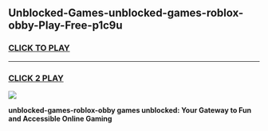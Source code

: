 
## Unblocked-Games-unblocked-games-roblox-obby-Play-Free-p1c9u
<h3>
<a href="https://premium76.site?title=unblocked-games-roblox-obby&ref=09A">CLICK TO PLAY</a></h3>
<hr>

<h3>
<a href="https://premium76.site?title=unblocked-games-roblox-obby&ref=09A">CLICK 2 PLAY</a>
  
</h3>

<a href="https://premium76.site?title=unblocked-games-roblox-obby&ref=09A"><img src="https://clearcache.store/games.png"></a>


**unblocked-games-roblox-obby games unblocked: Your Gateway to Fun and Accessible Online Gaming**
